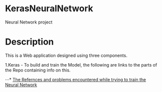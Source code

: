 # KerasNeuralNetwork
Neural Network project

Description
======
This is a Web application designed using three components.

 1.Keras - To build and train the Model, the following are links to the parts of the Repo containing info on this.
 
 ⋅⋅⋅* [The Refernces and problems encountered while trying to train the Neural Network](https://github.com/cormacmchale/KerasNeuralNetwork/issues/4)
